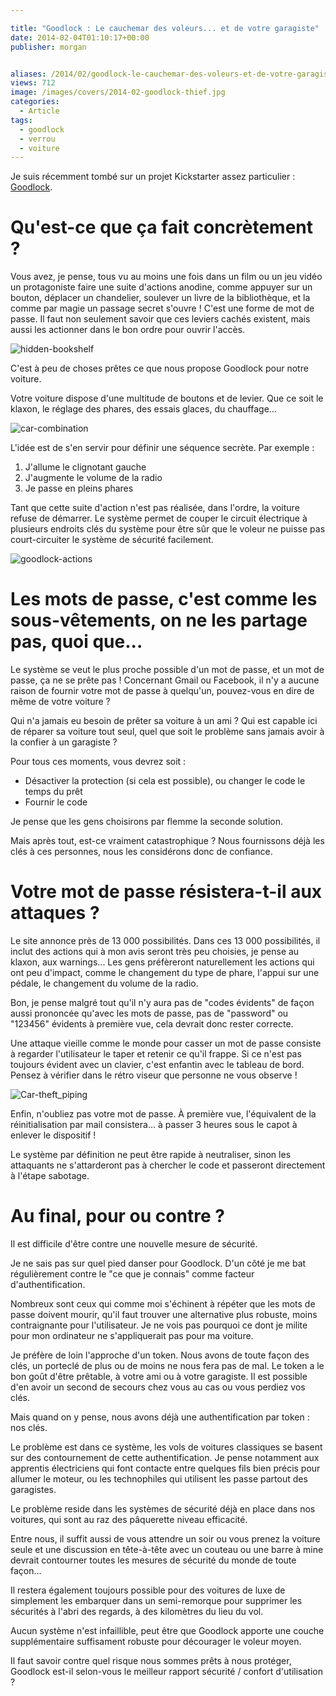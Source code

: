 ```yaml
---

title: "Goodlock : Le cauchemar des voleurs... et de votre garagiste"
date: 2014-02-04T01:10:17+00:00
publisher: morgan


aliases: /2014/02/goodlock-le-cauchemar-des-voleurs-et-de-votre-garagiste/
views: 712
image: /images/covers/2014-02-goodlock-thief.jpg
categories:
  - Article
tags:
  - goodlock
  - verrou
  - voiture
---
```

Je suis récemment tombé sur un projet Kickstarter assez particulier : [Goodlock](https://www.kickstarter.com/projects/646722247/goodlock-invisible-anti-theft-security-system-for/).

# Qu'est-ce que ça fait concrètement ?

Vous avez, je pense, tous vu au moins une fois dans un film ou un jeu vidéo un protagoniste faire une suite d'actions anodine, comme appuyer sur un bouton, déplacer un chandelier, soulever un livre de la bibliothèque, et la comme par magie un passage secret s'ouvre ! C'est une forme de mot de passe. Il faut non seulement savoir que ces leviers cachés existent, mais aussi les actionner dans le bon ordre pour ouvrir l'accès.

![hidden-bookshelf](/images/misc/2014-02-hidden-bookshelf.jpg)

C'est à peu de choses prêtes ce que nous propose Goodlock pour notre voiture.

Votre voiture dispose d'une multitude de boutons et de levier. Que ce soit le klaxon, le réglage des phares, des essais glaces, du chauffage...

![car-combination](/images/misc/2014-02-car-combination.jpg)

L'idée est de s'en servir pour définir une séquence secrète. Par exemple :

  1. J'allume le clignotant gauche
  2. J'augmente le volume de la radio
  3. Je passe en pleins phares

Tant que cette suite d'action n'est pas réalisée, dans l'ordre, la voiture refuse de démarrer. Le système permet de couper le circuit électrique à plusieurs endroits clés du système pour être sûr que le voleur ne puisse pas court-circuiter le système de sécurité facilement.

![goodlock-actions](/images/misc/2014-02-goodlock-actions.jpg)

# Les mots de passe, c'est comme les sous-vêtements, on ne les partage pas, quoi que...

Le système se veut le plus proche possible d'un mot de passe, et un mot de passe, ça ne se prête pas ! Concernant Gmail ou Facebook, il n'y a aucune raison de fournir votre mot de passe à quelqu'un, pouvez-vous en dire de même de votre voiture ?

Qui n'a jamais eu besoin de prêter sa voiture à un ami ? Qui est capable ici de réparer sa voiture tout seul, quel que soit le problème sans jamais avoir à la confier à un garagiste ?

Pour tous ces moments, vous devrez soit :


  * Désactiver la protection (si cela est possible), ou changer le code le temps du prêt
  * Fournir le code

Je pense que les gens choisirons par flemme la seconde solution.

Mais après tout, est-ce vraiment catastrophique ? Nous fournissons déjà les clés à ces personnes, nous les considérons donc de confiance.

# Votre mot de passe résistera-t-il aux attaques ?

Le site annonce près de 13 000 possibilités. Dans ces 13 000 possibilités, il inclut des actions qui à mon avis seront très peu choisies, je pense au klaxon, aux warnings... Les gens préfèreront naturellement les actions qui ont peu d'impact, comme le changement du type de phare, l'appui sur une pédale, le changement du volume de la radio.

Bon, je pense malgré tout qu'il n'y aura pas de "codes évidents" de façon aussi prononcée qu'avec les mots de passe, pas de "password" ou "123456" évidents à première vue, cela devrait donc rester correcte.

Une attaque vieille comme le monde pour casser un mot de passe consiste à regarder l'utilisateur le taper et retenir ce qu'il frappe. Si ce n'est pas toujours évident avec un clavier, c'est enfantin avec le tableau de bord. Pensez à vérifier dans le rétro viseur que personne ne vous observe !

![Car-theft_piping](/images/misc/2014-02-Car-theft_2638889b.jpg)

Enfin, n'oubliez pas votre mot de passe. À première vue, l'équivalent de la réinitialisation par mail consistera... à passer 3 heures sous le capot à enlever le dispositif !

Le système par définition ne peut être rapide à neutraliser, sinon les attaquants ne s'attarderont pas à chercher le code et passeront directement à l'étape sabotage.

# Au final, pour ou contre ?

Il est difficile d'être contre une nouvelle mesure de sécurité.

Je ne sais pas sur quel pied danser pour Goodlock. D'un côté je me bat régulièrement contre le "ce que je connais" comme facteur d'authentification.

Nombreux sont ceux qui comme moi s'échinent à répéter que les mots de passe doivent mourir, qu'il faut trouver une alternative plus robuste, moins contraignante pour l'utilisateur. Je ne vois pas pourquoi ce dont je milite pour mon ordinateur ne s'appliquerait pas pour ma voiture.

Je préfère de loin l'approche d'un token. Nous avons de toute façon des clés, un porteclé de plus ou de moins ne nous fera pas de mal. Le token a le bon goût d'être prêtable, à votre ami ou à votre garagiste. Il est possible d'en avoir un second de secours chez vous au cas ou vous perdiez vos clés.

Mais quand on y pense, nous avons déjà une authentification par token : nos clés.

Le problème est dans ce système, les vols de voitures classiques se basent sur des contournement de cette authentification. Je pense notamment aux apprentis électriciens qui font contacte entre quelques fils bien précis pour allumer le moteur, ou les technophiles qui utilisent les passe partout des garagistes.

Le problème reside dans les systèmes de sécurité déjà en place dans nos voitures, qui sont au raz des pâquerette niveau efficacité.

Entre nous, il suffit aussi de vous attendre un soir ou vous prenez la voiture seule et une discussion en tête-à-tête avec un couteau ou une barre à mine devrait contourner toutes les mesures de sécurité du monde de toute façon...

Il restera également toujours possible pour des voitures de luxe de simplement les embarquer dans un semi-remorque pour supprimer les sécurités à l'abri des regards, à des kilomètres du lieu du vol.

Aucun système n'est infaillible, peut être que Goodlock apporte une couche supplémentaire suffisament robuste pour décourager le voleur moyen.

Il faut savoir contre quel risque nous sommes prêts à nous protéger, Goodlock est-il selon-vous le meilleur rapport sécurité / confort d'utilisation ?
